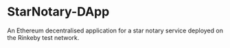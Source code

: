 # StarNotary-DApp
An Ethereum decentralised application for a star notary service deployed on the Rinkeby test network.
